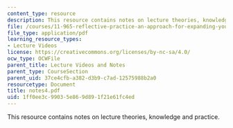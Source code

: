```yaml
---
content_type: resource
description: This resource contains notes on lecture theories, knowledge and practice.
file: /courses/11-965-reflective-practice-an-approach-for-expanding-your-learning-frontiers-january-iap-2007/1ff0ee3c99035e869d891f21e61fc4ed_notes4.pdf
file_type: application/pdf
learning_resource_types:
- Lecture Videos
license: https://creativecommons.org/licenses/by-nc-sa/4.0/
ocw_type: OCWFile
parent_title: Lecture Videos and Notes
parent_type: CourseSection
parent_uid: 37ce4cfb-a382-d3b9-c7ad-12575988b2a0
resourcetype: Document
title: notes4.pdf
uid: 1ff0ee3c-9903-5e86-9d89-1f21e61fc4ed
---
```

This resource contains notes on lecture theories, knowledge and practice.